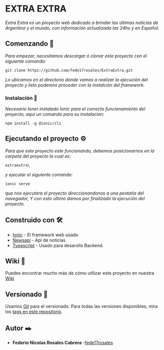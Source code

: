 # EXTRA EXTRA

_Extra Extra es un proyecto web dedicado a brindar las últimas noticias de Argentina y el mundo, con información actualizada las 24hs y en Español._

## Comenzando 🚀

_Para empezar, necesitamos descargar ó clonar este proyecto con el siguiente comando:_ 
```
git clone https://github.com/fede17rosales/ExtraExtra.git
```

_Lo ubicamos en el directorio donde vamos a realizar la ejecución del proyecto y listo podemos proceder con la instalción del framework._

### Instalación 🔧

_Necesario tener instalado Ionic para el correcto funcionamiento del proyecto, aquí un comando para su instalacion:_

```
npm install -g @ionic/cli
```


## Ejecutando el proyecto ⚙️

_Para que este proyecto este funcionando, debemos posicionarnos en la carpeta del proyecto la cual es:_ 

```
extraextra\
```
 _y ejecutar el siguiente comando:_

 ```
 ionic serve
 ```

 _que nos ejecutara el proyecto direccionandonos a una pestaña del navegador, Y con esto ultimo damos por finalizado la ejecución del proyecto._

## Construido con 🛠️

* [Ionic](https://ionicframework.com/) - El framework web usado
* [Newsapi](https://newsapi.org/) - Api de noticias
* [Typescript](https://www.typescriptlang.org/) - Usado para desarollo Backend.

## Wiki 📖

Puedes encontrar mucho más de cómo utilizar este proyecto en nuestra [Wiki](https://github.com/fede17rosales/ExtraExtra/wiki)

## Versionado 📌

Usamos [Git](https://git-scm.com/) para el versionado. Para todas las versiones disponibles, mira los [tags en este repositorio](https://github.com/fede17rosales/ExtraExtra/tags).

## Autor ✒️

* **Federio Nicolas Rosales Cabrera** -[fede17rosales](https://github.com/fede17rosales)

